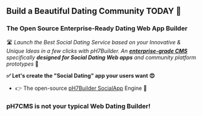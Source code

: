 ## Build a Beautiful Dating Community TODAY 🚀

### The Open Source Enterprise-Ready Dating Web App Builder

🛣 _Launch the Best Social Dating Service based on your Innovative & Unique Ideas in a few clicks with pH7Builder. An **[enterprise-grade CMS](https://ph7builder.com)** specifically **designed for Social Dating Web apps** and community platform prototypes_ 💚


__✅ Let's create the "Social Dating" app your users want 😍__

  * 👉 The open-source [pH7Builder SocialApp](https://github.com/pH7Software/pH7-Social-Dating-CMS) Engine 🚀

### pH7CMS is not your typical Web Dating Builder!
